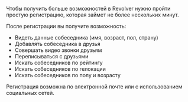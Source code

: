 Чтобы получить больше возможностей в Revolver нужно пройти простую регистрацию, которая займет не более нескольких минут.

После регистрации вы получите возможность:

- Видеть данные собеседника (имя, возраст, пол, страну)
- Добавлять собеседника в друзья
- Совершать видео звонки друзьям
- Переписываться с друзьями
- Искать собеседников по рейтингу
- Искать собеседников по гелокации
- Искать собеседников по полу и возрасту

Регистрация возможна по электронной почте или с использованием социальных сетей.
